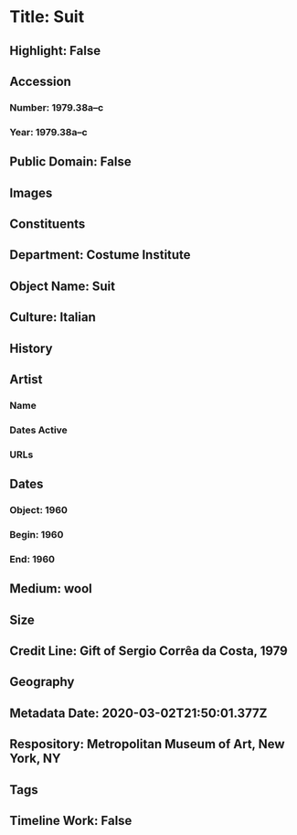 # Title: Suit
## Highlight: False
## Accession
### Number: 1979.38a–c
### Year: 1979.38a–c
## Public Domain: False
## Images
## Constituents
## Department: Costume Institute
## Object Name: Suit
## Culture: Italian
## History
## Artist
### Name
### Dates Active
### URLs
## Dates
### Object: 1960
### Begin: 1960
### End: 1960
## Medium: wool
## Size
## Credit Line: Gift of Sergio Corrêa da Costa, 1979
## Geography
## Metadata Date: 2020-03-02T21:50:01.377Z
## Respository: Metropolitan Museum of Art, New York, NY
## Tags
## Timeline Work: False